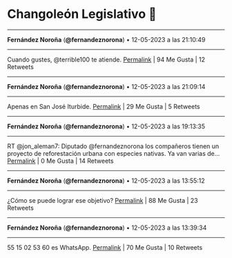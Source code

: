 # Changoleón Legislativo 🙈
*****
**Fernández Noroña** (**@fernandeznorona**) • 12-05-2023 a las 21:10:49
*****
Cuando gustes, @terrible100 te atiende.
[Permalink](https://twitter.com/fernandeznorona/status/1657252031558451202) | 94 Me Gusta | 12 Retweets
*****
**Fernández Noroña** (**@fernandeznorona**) • 12-05-2023 a las 21:09:14
*****
Apenas en San José Iturbide.
[Permalink](https://twitter.com/fernandeznorona/status/1657251635221995524) | 29 Me Gusta | 5 Retweets
*****
**Fernández Noroña** (**@fernandeznorona**) • 12-05-2023 a las 19:13:35
*****
RT @jon_aleman7: Diputado @fernandeznorona los compañeros tienen un proyecto de reforestación urbana con especies nativas. Ya van varias de…
[Permalink](https://twitter.com/fernandeznorona/status/1657222529470332932) | 0 Me Gusta | 14 Retweets
*****
**Fernández Noroña** (**@fernandeznorona**) • 12-05-2023 a las 13:55:12
*****
¿Cómo se puede lograr ese objetivo?
[Permalink](https://twitter.com/fernandeznorona/status/1657142404217200640) | 88 Me Gusta | 23 Retweets
*****
**Fernández Noroña** (**@fernandeznorona**) • 12-05-2023 a las 13:39:34
*****
55 15 02 53 60 es WhatsApp.
[Permalink](https://twitter.com/fernandeznorona/status/1657138472665186305) | 70 Me Gusta | 10 Retweets